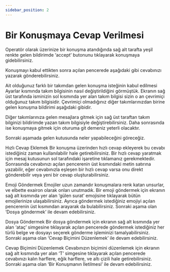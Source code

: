 ```yaml
---
sidebar_position: 2
---
```


#    Bir Konuşmaya Cevap Verilmesi

Operatör olarak üzerinize bir konuşma atandığında sağ alt tarafta yeşil renkte gelen bildirimde
‘accept’ butonunu tıklayarak konuşmaya gidebilirsiniz.

Konuşmayı kabul ettikten sonra açılan pencerede aşağıdaki gibi cevabınızı yazarak gönderebilirsiniz.

Ait olduğunuz farklı bir takımdan gelen konuşma isteğinin kabul edilmesi
Ayarlar kısmında takım bilgisinin nasıl değiştirildiğini görmüştük. Ekranın sağ üst tarafında isminizin sol kısmında yer alan takım bilgisi sizin o an çevrimiçi olduğunuz takım bilgisidir. Çevrimiçi olmadığınız diğer takımlarınızdan birine gelen konuşma bildirimi aşağıdaki gibidir.

Diğer takımlarınıza gelen mesajlara gitmek için sağ üst taraftan takım bilginizi bildirimde yazan takım bilgisiyle değiştirebilirsiniz. Daha sonrasında ise konuşmaya gitmek için oturuma git demeniz yeterli olacaktır.

Sonraki aşamada gelen kutusunda neler yapabileceğini göreceğiz.

Hızlı Cevap Eklemek
Bir konuşma üzerinden hızlı cevap ekleyerek bu cevabı istediğiniz zaman kullanılabilir hale getirebilirsiniz. Bir hızlı cevap yaratmak için mesaj kutusunun sol tarafındaki işaretine tıklamanız gerekmektedir. Sonrasında cevabınızı açılan pencerenin üst kısmındaki metin satırına yazabilir, eğer cevabınızla eşleşen bir hızlı cevap varsa onu direkt gönderebilir veya yeni bir cevap oluşturabilirsiniz.

Emoji Göndermek
Emojiler uzun zamandır konuşmalara renk katan unsurlar, ve elbette exairon olarak onları unutmadık. Bir emoji göndermek için ekranın sağ alt kısmında yer alan ‘gülen surat’ emojisine tıklayarak bütün emojilerinize ulaşabilirsiniz. Ayrıca göndermek istediğiniz emojiyi açılan pencerenin üst kısmından arayarak da bulabilirsiniz. Sonraki aşama olan ‘Dosya göndermek’ ile devam edebilirsiniz.

Dosya Göndermek
Bir dosya göndermek için ekranın sağ alt kısmında yer alan ‘ataç’ simgesine tıklayarak açılan pencerede göndermek istediğiniz her türlü belge ve dosyayı seçerek gönderme işleminizi tamalyabilirsiniz. Sonraki aşama olan ‘Cevap Biçimini Düzenlemek’ ile devam edebilirsiniz.

Cevap Biçimini Düzenlemek
Cevabınızın biçimini düzenlemek için ekranın sağ alt kısmında yer alan ‘T’ simgesine tıklayarak açılan pencerede cevabınızı kalın harflere, eğik harflere, ve altı çizili hale getirebilirsiniz. Sonraki aşama olan ‘Bir Konuşmanın İletilmesi’ ile devam edebilirsiniz.